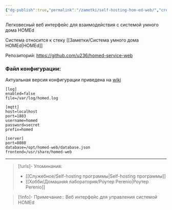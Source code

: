 ```yaml
---
{"dg-publish":true,"permalink":"/zametki/self-hosting-hom-ed-web/","created":"2024-10-01 22:22","updated":"2024-10-01T22:24:29+03:00"}
---
```


Легковесный веб интерфейс для взаимодействия с системой умного дома HOMEd

Система относится к стеку [[Заметки/Система умного дома HOMEd\|HOMEd]]

Репозиторий: https://github.com/u236/homed-service-web
### Файл конфигурации:

<div class="transclusion internal-embed is-loaded"><div class="markdown-embed">




Актуальная версия конфигурации приведена на [wiki](https://wiki.homed.dev/page/Web/Configuration)

```shell
[log]
enabled=false
file=/var/log/homed.log

[mqtt]
host=localhost
port=1883
username=homed
password=secret
prefix=homed

[server]
port=8080
database=/opt/homed-web/database.json
frontend=/usr/share/homed-web
```

</div></div>


---
> [!urls]- Упоминания:
> - [[Служебное/Self-hosting программы\|Self-hosting программы]]
> - [[Хобби/Домашняя лаборатория/Роутер Perenio\|Роутер Perenio]]

> [!info]-
> Примечание:: Веб интерфейс для управления системой HOMEd
